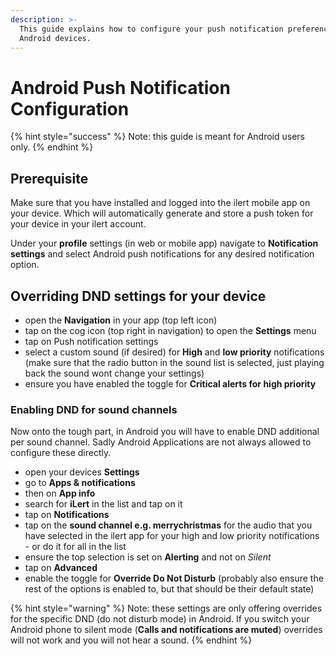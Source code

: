 ```yaml
---
description: >-
  This guide explains how to configure your push notification preferences for
  Android devices.
---
```


# Android Push Notification Configuration

{% hint style="success" %}
Note: this guide is meant for Android users only.
{% endhint %}

## Prerequisite

Make sure that you have installed and logged into the ilert mobile app on your device. Which will automatically generate and store a push token for your device in your ilert account.

Under your **profile** settings (in web or mobile app) navigate to **Notification settings** and select Android push notifications for any desired notification option.

## Overriding DND settings for your device

* open the **Navigation** in your app (top left icon)
* tap on the cog icon (top right in navigation) to open the **Settings** menu
* tap on Push notification settings
* select a custom sound (if desired) for **High** and **low priority** notifications (make sure that the radio button in the sound list is selected, just playing back the sound wont change your settings)
* ensure you have enabled the toggle for **Critical alerts for high priority**

### Enabling DND for sound channels

Now onto the tough part, in Android you will have to enable DND additional per sound channel. Sadly Android Applications are not always allowed to configure these directly.

* open your devices **Settings**
* go to **Apps & notifications**
* then on **App info**
* search for **iLert** in the list and tap on it
* tap on **Notifications**
* tap on the **sound channel e.g. merrychristmas** for the audio that you have selected in the ilert app for your high and low priority notifications - or do it for all in the list
* ensure the top selection is set on **Alerting** and not on _Silent_
* tap on **Advanced**
* enable the toggle for **Override Do Not Disturb** (probably also ensure the rest of the options is enabled to, but that should be their default state)

{% hint style="warning" %}
Note: these settings are only offering overrides for the specific DND (do not disturb mode) in Android. If you switch your Android phone to silent mode (**Calls and notifications are muted**) overrides will not work and you will not hear a sound.
{% endhint %}

